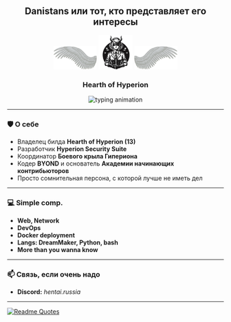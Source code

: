 <h2 align="center">Danistans или тот, кто представляет его интересы</h2>
<p align="center">
  <img src="wing_left.png" alt="Left wing" width="100"/>
  <img src="Hyperion13_1.png" alt="Logo" width="80"/>
  <img src="wing_right.png" alt="Right wing" width="100"/>
</p>
<h3 align="center">Hearth of Hyperion</h3>

<p align="center">
  <img src="https://readme-typing-svg.herokuapp.com?color=36BCF7&size=19&center=true&vCenter=true&width=500&lines=How+my+wings+whisper+about+love+and+liberty" alt="typing animation" />
</p>

---

### 🛡️ О себе

- Владелец билда **Hearth of Hyperion (13)**
- Разработчик **Hyperion Security Suite**
- Координатор **Боевого крыла Гипериона**
- Кодер **BYOND** и основатель **Академии начинающих контрибьюторов**
- Просто сомнительная персона, с которой лучше не иметь дел

---

### 💻 Simple comp.

- **Web, Network**
- **DevOps**
- **Docker deployment**
- **Langs: DreamMaker, Python, bash**
- **More than you wanna know**

---
### 📫 Связь, если очень надо

- **Discord:** *hentai.russia*
---

[![Readme Quotes](https://quotes-github-readme.vercel.app/api?type=horizontal&theme=dark)](https://github.com/piyushsuthar/github-readme-quotes)
